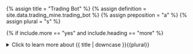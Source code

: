 <!--------------------------------------------- TITLE AND DEFINITION starts -->

{% assign title = "Trading Bot" %}
{% assign definition = site.data.trading_mine.trading_bot %}
{% assign preposition = "a" %}
{% assign plural = "s" %}

<!--------------------------------------------- TITLE AND DEFINITION ends -->

{% if include.more == "yes" and include.heading == "more" %}
<details class='detailsCollapsible'><summary class='nobr'>Click to learn more about {{ title | downcase }}{{plural}}
</summary>
{% endif %}

{% if include.heading != "" and include.heading != "more" %}
{{include.heading}} {{title}}
{% endif %}

{% if include.icon != "no" %} 

{% if include.table == "yes" and include.icon != "no" %}
<table class='definitionTable'><tr><td>
{% endif %}

<img src='images/icons/nodes/png{{include.icon}}/{{ title | downcase | replace: " ", "-" }}.png' />

{% if include.table == "yes" and include.icon != "no" %}
</td><td>
{% endif %}

{% endif %}

{% if include.definition == "bold" %}
<strong>{{ definition }}</strong>
{% else %}
{% if include.definition != "no" %}
{{ definition }}
{% endif %}
{% endif %}

{% if include.table == "yes" and include.icon != "no" %}
</td></tr></table>
{% endif %}

{% if include.more == "yes" and include.content == "more" and include.heading != "more" %}
<details class='detailsCollapsible'><summary class='nobr'>Click to learn more about {{ title | downcase }}{{plural}}
</summary>
{% endif %}

{% if include.content != "no" %}

<!--------------------------------------------- CONTENT starts -->

In Superalgos, a trading bot is a computer program designed to leverage the Superalgos infrastructure to provide smart trading features to users building <a data-toggle="tooltip" data-original-title="{{site.data.trading_system.trading_system}}">trading systems</a>. As such, a trading bot does not feature trading logic in and of itself. Instead, it executes the logic defined in trading systems.

Put in other words, when Superalgos users define trading systems and the <a data-toggle="tooltip" data-original-title="{{site.data.trading_system.trading_strategy}}">trading strategies</a> within, they are not building a trading bot. Instead, they are defining a set of instructions that a trading bot will then interpret and execute.

Trading bots have access to every piece of infrastructure built in Superalgos. One of the noteworthy sections of the infrastructure relevant to trading bots are trading mines themselves. Trading bots may be quite complex pieces of software. To name two of the most prominent characteristics: the bot needs to consider multiple dimensions of information and needs to be highly reliable, as its activity entails monetary transactions.

Trading mines make building trading bots a more accessible feat, providing a framework to produce compartmentalized definitions for the bots' processes and products, just like data mines do for sensors and indicators.

<!--------------------------------------------- CONTENT ends -->

{% endif %}

{% if include.more == "yes" and include.content != "more" and include.heading != "more" %}
<details class='detailsCollapsible'><summary class='nobr'>Click to learn more about {{ title | downcase }}{{plural}}
</summary>
{% endif %}

{% if include.adding != "" %}

{{include.adding}} Adding {{preposition}} {{title}} Node

<!--------------------------------------------- ADDING starts -->

To add the {{ title | downcase }} node, select *Add Trading Bot* on the parent node menu. 

<!--------------------------------------------- ADDING ends -->

{% endif %}

{% if include.configuring != "" %}

{{include.configuring}} Configuring the {{title}}

<!--------------------------------------------- CONFIGURING starts -->

Select *Configure* on the menu to access the configuration.

```json
XXXXXXXXXXXXXXXXXXXXXXXXXXXXXXXXXXXXXXXXXXXXXXXXXXXXXX
```

<!--------------------------------------------- CONFIGURING ends -->

{% endif %}

{% if include.starting != "" %}

{{include.starting}} Starting {{preposition}} {{title}}

<!--------------------------------------------- STARTING starts -->

XXXXXXXXXXXXXXXXXXXXXXXXXXXXXXXXXXXXXXXXXXXXXXXXXXXXXX

<!--------------------------------------------- STARTING ends -->

{% endif %}

{% if include.more == "yes" %}
</details>
{% endif %}